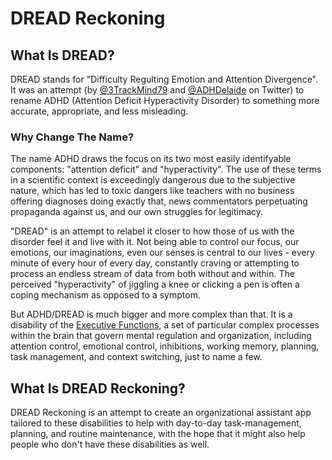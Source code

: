 # DREAD Reckoning

## What Is DREAD?

DREAD stands for "Difficulty Regulting Emotion and Attention Divergence". It was an attempt (by 
[@3TrackMind79](https://twitter.com/3TrackMind79) and [@ADHDelaide](https://twitter.com/ADHDelaide) on Twitter) to rename ADHD 
(Attention Deficit Hyperactivity Disorder) to something more accurate, appropriate, and less misleading.

### Why Change The Name?

The name ADHD draws the focus on its two most easily identifyable components: "attention deficit" and "hyperactivity". The use of these
terms in a scientific context is exceedingly dangerous due to the subjective nature, which has led to toxic dangers like teachers with
no business offering diagnoses doing exactly that, news commentators perpetuating propaganda against us, and our own struggles for 
legitimacy.

"DREAD" is an attempt to relabel it closer to how those of us with the disorder feel it and live with it. Not being able to control our
focus, our emotions, our imaginations, even our senses is central to our lives - every minute of every hour of every day, constantly 
craving or attempting to process an endless stream of data from both without and within. The perceived "hyperactivity" of jiggling a knee
or clicking a pen is often a coping mechanism as opposed to a symptom.

But ADHD/DREAD is much bigger and more complex than that. It is a disability of the 
[Executive Functions](https://en.wikipedia.org/wiki/Executive_functions), a set of particular complex processes within the brain that 
govern mental regulation and organization, including attention control, emotional control, inhibitions, working memory, planning, 
task management, and context switching, just to name a few.

## What Is DREAD Reckoning?

DREAD Reckoning is an attempt to create an organizational assistant app tailored to these disabilities to help with day-to-day 
task-management, planning, and routine maintenance, with the hope that it might also help people who don't have these disabilities as well.

